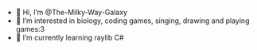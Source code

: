 - 👋 Hi, I’m @The-Milky-Way-Galaxy
- 👀 I’m interested in biology, coding games, singing, drawing and playing games:3
- 🌱 I’m currently learning raylib C#

<!---
The-Milky-Way-Galaxy/The-Milky-Way-Galaxy is a ✨ special ✨ repository because its `README.md` (this file) appears on your GitHub profile.
You can click the Preview link to take a look at your changes.
--->

